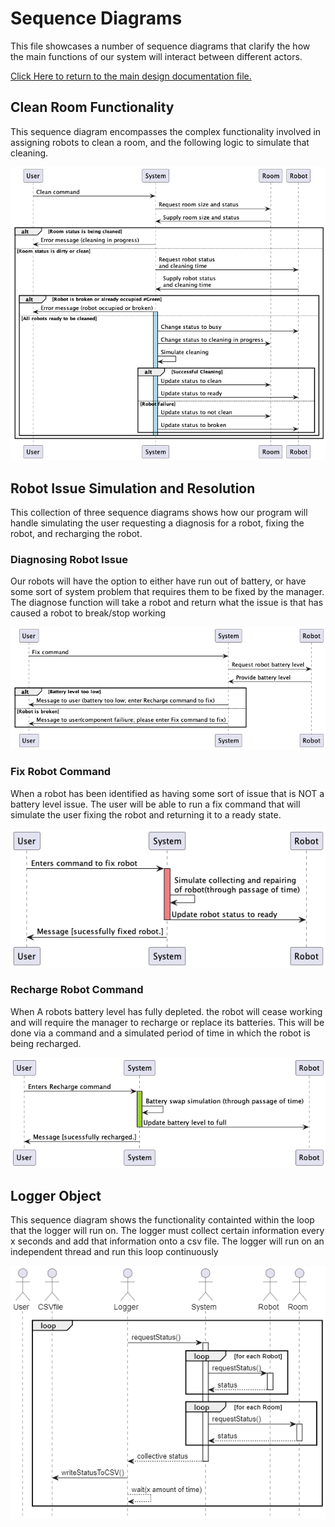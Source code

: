 # Sequence Diagrams
This file showcases a number of sequence diagrams that clarify the how the main functions of our system will interact between different actors.

[Click Here to return to the main design documentation file.](../DESIGN.md)
## Clean Room Functionality
This sequence diagram encompasses the complex functionality involved in assigning robots to clean a room, and the following logic to simulate that cleaning.

![Clean Room Sequence Diagram](images/clean_room_seq_diag.png)


## Robot Issue Simulation and Resolution
This collection of three sequence diagrams shows how our program will handle simulating the user requesting a diagnosis for a robot, fixing the robot, and recharging the robot.

### Diagnosing Robot Issue
Our robots will have the option to either have run out of battery, or have some sort of system problem that requires them to be fixed by the manager. The diagnose function will take a robot and return what the issue is that has caused a robot to break/stop working

![Diagnose Robot Sequence Diagram](images/dignose_robot.png)


### Fix Robot Command
When a robot has been identified as having some sort of issue that is NOT a battery level issue. The user will be able to run a fix command that will simulate the user fixing the robot and returning it to a ready state.

![Fix Robot Sequence Diagram](images/Fix_robot.png)


### Recharge Robot Command
When A robots battery level has fully depleted. the robot will cease working and will require the manager to recharge or replace its batteries. This will be done via a command and a simulated period of time in which the robot is being recharged.

![Recharge Robot Sequence Diagram](images/recharge.png)


## Logger Object
This sequence diagram shows the functionality containted within the loop that the logger will run on. The logger must collect certain information every x seconds and add that information onto a csv file. The logger will run on an independent thread and run this loop continuously

![Logger Sequence Diagram](images/LoggerSequence.png)